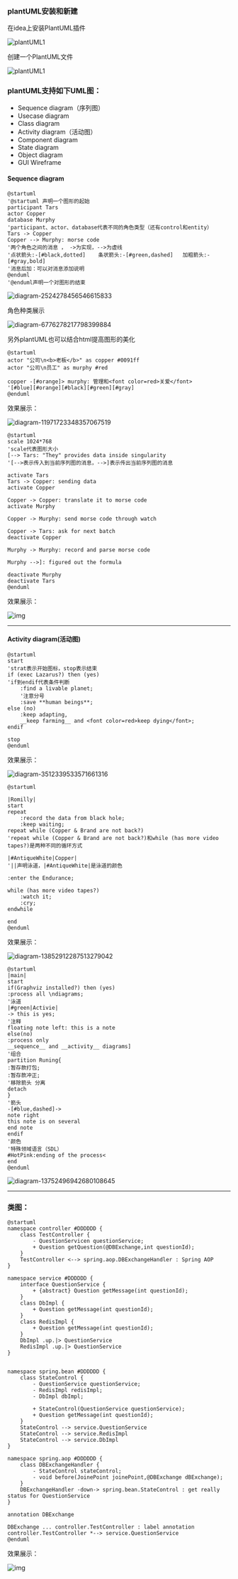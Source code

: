 ### plantUML安装和新建

在idea上安装PlantUML插件

![plantUML1](https://youcai922.github.io/99.src/img/plantUML2.png)

创建一个PlantUML文件

![plantUML1](https://youcai922.github.io/99.src/img/plantUML1.png)





### plantUML支持如下UML图：

- Sequence diagram（序列图）
- Usecase diagram
- Class diagram
- Activity diagram（活动图）
- Component diagram
- State diagram
- Object diagram
- GUI Wireframe

#### Sequence diagram

```
@startuml
'@startuml 声明一个图形的起始
participant Tars
actor Copper
database Murphy
'participant、actor、database代表不同的角色类型（还有control和entity）
Tars -> Copper
Copper --> Murphy: morse code
'两个角色之间的消息 ， ->为实现，-->为虚线
'点状箭头:-[#black,dotted]    条状箭头:-[#green,dashed]   加粗箭头:-[#gray,bold]
'消息后加：可以对消息添加说明
@enduml
'@enduml声明一个对图形的结束
```

![diagram-2524278456546615833](https://youcai922.github.io/99.src/img/diagram-2524278456546615833.png)

角色种类展示

![diagram-6776278217798399884](https://youcai922.github.io/99.src/img/diagram-6776278217798399884.png)

另外plantUML也可以结合html提高图形的美化

```
@startuml
actor "公司\n<b>老板</b>" as copper #0091ff
actor "公司\n员工" as murphy #red

copper -[#orange]> murphy: 管理和<font color=red>关爱</font>
'[#blue][#orange][#black][#green][#gray]
@enduml
```

效果展示：

![diagram-11971723348357067519](https://youcai922.github.io/99.src/img/diagram-11971723348357067519.png)



```
@startuml
scale 1024*768
'scale代表图形大小
[--> Tars: "They" provides data inside singularity
'[-->表示传入到当前序列图的消息，-->]表示传出当前序列图的消息

activate Tars
Tars -> Copper: sending data
activate Copper

Copper -> Copper: translate it to morse code
activate Murphy

Copper -> Murphy: send morse code through watch

Copper -> Tars: ask for next batch
deactivate Copper

Murphy -> Murphy: record and parse morse code

Murphy -->]: figured out the formula

deactivate Murphy
deactivate Tars
@enduml
```

效果展示：

![img](https://pic2.zhimg.com/80/ba12461d4887c272ac783475d3edd465_720w.jpg)



--------------

#### Activity diagram(活动图)

```
@startuml
start
'strat表示开始图标，stop表示结束
if (exec Lazarus?) then (yes)
'if到endif代表条件判断
    :find a livable planet;
    '注意分号
    :save **human beings**;
else (no)
    :keep adapting,
    __keep farming__ and <font color=red>keep dying</font>;
endif

stop
@enduml
```

效果展示：

![diagram-3512339533571661316](https://youcai922.github.io/99.src/img/diagram-3512339533571661316.png)

```
@startuml

|Romilly|
start
repeat
    :record the data from black hole;
    :keep waiting;
repeat while (Copper & Brand are not back?)
'repeat while (Copper & Brand are not back?)和while (has more video tapes?)是两种不同的循环方式

|#AntiqueWhite|Copper|
'||声明泳道，|#AntiqueWhite|是泳道的颜色

:enter the Endurance;

while (has more video tapes?)
    :watch it;
    :cry;
endwhile

end
@enduml
```

效果展示：

![diagram-13852912287513279042](https://youcai922.github.io/99.src/img/diagram-13852912287513279042.png)

```
@startuml
|main|
start
if(Graphviz installed?) then (yes)
:process all \ndiagrams;
'泳道
|#green|Activie|
-> this is yes;
'注释
floating note left: this is a note
else(no)
:process only
__sequence__ and __activity__ diagrams]
'组合
partition Runing{
:暂存款打包;
:暂存款冲正;
'移除箭头 分离
detach
}
'箭头
-[#blue,dashed]->
note right
this note is on several
end note
endif
'颜色
'特殊领域语言（SDL）
#HotPink:ending of the process<
end
@enduml
```

![diagram-13752496942680108645](https://youcai922.github.io/99.src/img/diagram-13752496942680108645.png)



-------------------

### 类图：

```
@startuml
namespace controller #DDDDDD {
	class TestController {
		- QuestionServicen questionService;
		+ Question getQuestion(@DBExchange,int questionId);
	}
	TestController <--> spring.aop.DBExchangeHandler : Spring AOP
}

namespace service #DDDDDD {
	interface QuestionService {
		+ {abstract} Question getMessage(int questionId);
	}
	class DbImpl {
		+ Question getMessage(int questionId);
	}
	class RedisImpl {
		+ Question getMessage(int questionId);
	}
	DbImpl .up.|> QuestionService
	RedisImpl .up.|> QuestionService
}


namespace spring.bean #DDDDDD {
	class StateControl {
		- QuestionService questionService;
		- RedisImpl redisImpl;
		- DbImpl dbImpl;

		+ StateControl(QuestionService questionService);
		+ Question getMessage(int questionId);
	}
	StateControl --> service.QuestionService
	StateControl --> service.RedisImpl
	StateControl --> service.DbImpl
}

namespace spring.aop #DDDDDD {
	class DBExchangeHandler {
		- StateControl stateControl;
		- void before(JoinePoint joinePoint,@DBExchange dBExchange);
	}
	DBExchangeHandler -down-> spring.bean.StateControl : get really status for QuestionService
}

annotation DBExchange

DBExchange ... controller.TestController : label annotation
controller.TestController *--> service.QuestionService
@enduml
```

效果展示：

![img](https://img-blog.csdnimg.cn/img_convert/afc1cf496ba772091e03ca34a5d74895.png)